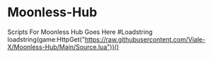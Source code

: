 # Moonless-Hub
Scripts For Moonless Hub Goes Here
#Loadstring
loadstring(game:HttpGet("https://raw.githubusercontent.com/Viale-X/Moonless-Hub/Main/Source.lua"))()
